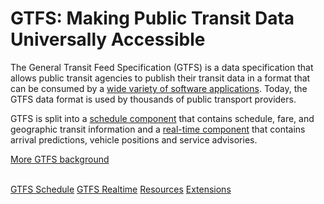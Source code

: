 # GTFS: Making Public Transit Data Universally Accessible

The General Transit Feed Specification (GTFS) is a data specification that allows public transit agencies to publish their transit data in a format that can be consumed by a [wide variety of software applications](resources/apps). Today, the GTFS data format is used by thousands of public transport providers.

GTFS is split into a [schedule component](schedule) that contains schedule, fare, and geographic transit information and a [real-time component](realtime) that contains arrival predictions, vehicle positions and service advisories.

[More GTFS background](background.md)

</br>

<div class="landing-page">
    <a class="button" href="schedule">GTFS Schedule</a>
    <a class="button" href="realtime">GTFS Realtime</a>
    <a class="button" href="resources">Resources</a>
    <a class="button" href="extensions">Extensions</a>
</div>